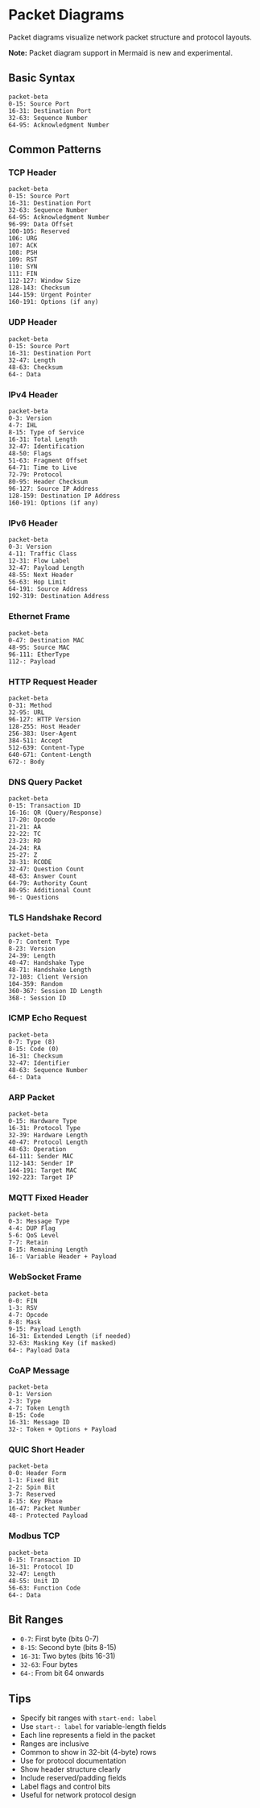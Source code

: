 # Packet Diagrams

Packet diagrams visualize network packet structure and protocol layouts.

**Note:** Packet diagram support in Mermaid is new and experimental.

## Basic Syntax

```mermaid
packet-beta
0-15: Source Port
16-31: Destination Port
32-63: Sequence Number
64-95: Acknowledgment Number
```

## Common Patterns

### TCP Header
```mermaid
packet-beta
0-15: Source Port
16-31: Destination Port
32-63: Sequence Number
64-95: Acknowledgment Number
96-99: Data Offset
100-105: Reserved
106: URG
107: ACK
108: PSH
109: RST
110: SYN
111: FIN
112-127: Window Size
128-143: Checksum
144-159: Urgent Pointer
160-191: Options (if any)
```

### UDP Header
```mermaid
packet-beta
0-15: Source Port
16-31: Destination Port
32-47: Length
48-63: Checksum
64-: Data
```

### IPv4 Header
```mermaid
packet-beta
0-3: Version
4-7: IHL
8-15: Type of Service
16-31: Total Length
32-47: Identification
48-50: Flags
51-63: Fragment Offset
64-71: Time to Live
72-79: Protocol
80-95: Header Checksum
96-127: Source IP Address
128-159: Destination IP Address
160-191: Options (if any)
```

### IPv6 Header
```mermaid
packet-beta
0-3: Version
4-11: Traffic Class
12-31: Flow Label
32-47: Payload Length
48-55: Next Header
56-63: Hop Limit
64-191: Source Address
192-319: Destination Address
```

### Ethernet Frame
```mermaid
packet-beta
0-47: Destination MAC
48-95: Source MAC
96-111: EtherType
112-: Payload
```

### HTTP Request Header
```mermaid
packet-beta
0-31: Method
32-95: URL
96-127: HTTP Version
128-255: Host Header
256-383: User-Agent
384-511: Accept
512-639: Content-Type
640-671: Content-Length
672-: Body
```

### DNS Query Packet
```mermaid
packet-beta
0-15: Transaction ID
16-16: QR (Query/Response)
17-20: Opcode
21-21: AA
22-22: TC
23-23: RD
24-24: RA
25-27: Z
28-31: RCODE
32-47: Question Count
48-63: Answer Count
64-79: Authority Count
80-95: Additional Count
96-: Questions
```

### TLS Handshake Record
```mermaid
packet-beta
0-7: Content Type
8-23: Version
24-39: Length
40-47: Handshake Type
48-71: Handshake Length
72-103: Client Version
104-359: Random
360-367: Session ID Length
368-: Session ID
```

### ICMP Echo Request
```mermaid
packet-beta
0-7: Type (8)
8-15: Code (0)
16-31: Checksum
32-47: Identifier
48-63: Sequence Number
64-: Data
```

### ARP Packet
```mermaid
packet-beta
0-15: Hardware Type
16-31: Protocol Type
32-39: Hardware Length
40-47: Protocol Length
48-63: Operation
64-111: Sender MAC
112-143: Sender IP
144-191: Target MAC
192-223: Target IP
```

### MQTT Fixed Header
```mermaid
packet-beta
0-3: Message Type
4-4: DUP Flag
5-6: QoS Level
7-7: Retain
8-15: Remaining Length
16-: Variable Header + Payload
```

### WebSocket Frame
```mermaid
packet-beta
0-0: FIN
1-3: RSV
4-7: Opcode
8-8: Mask
9-15: Payload Length
16-31: Extended Length (if needed)
32-63: Masking Key (if masked)
64-: Payload Data
```

### CoAP Message
```mermaid
packet-beta
0-1: Version
2-3: Type
4-7: Token Length
8-15: Code
16-31: Message ID
32-: Token + Options + Payload
```

### QUIC Short Header
```mermaid
packet-beta
0-0: Header Form
1-1: Fixed Bit
2-2: Spin Bit
3-7: Reserved
8-15: Key Phase
16-47: Packet Number
48-: Protected Payload
```

### Modbus TCP
```mermaid
packet-beta
0-15: Transaction ID
16-31: Protocol ID
32-47: Length
48-55: Unit ID
56-63: Function Code
64-: Data
```

## Bit Ranges

- `0-7`: First byte (bits 0-7)
- `8-15`: Second byte (bits 8-15)
- `16-31`: Two bytes (bits 16-31)
- `32-63`: Four bytes
- `64-`: From bit 64 onwards

## Tips

- Specify bit ranges with `start-end: label`
- Use `start-: label` for variable-length fields
- Each line represents a field in the packet
- Ranges are inclusive
- Common to show in 32-bit (4-byte) rows
- Use for protocol documentation
- Show header structure clearly
- Include reserved/padding fields
- Label flags and control bits
- Useful for network protocol design
